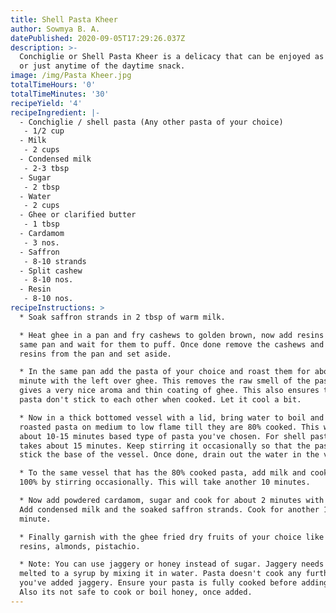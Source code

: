 ```yaml
---
title: Shell Pasta Kheer
author: Sowmya B. A.
datePublished: 2020-09-05T17:29:26.037Z
description: >-
  Conchiglie or Shell Pasta Kheer is a delicacy that can be enjoyed as a dessert
  or just anytime of the daytime snack.
image: /img/Pasta Kheer.jpg
totalTimeHours: '0'
totalTimeMinutes: '30'
recipeYield: '4'
recipeIngredient: |-
  - Conchiglie / shell pasta (Any other pasta of your choice)
   - 1/2 cup
  - Milk
   - 2 cups
  - Condensed milk
   - 2-3 tbsp
  - Sugar
   - 2 tbsp
  - Water
   - 2 cups
  - Ghee or clarified butter
   - 1 tbsp
  - Cardamom
   - 3 nos.
  - Saffron
   - 8-10 strands
  - Split cashew
   - 8-10 nos.
  - Resin
   - 8-10 nos.
recipeInstructions: >
  * Soak saffron strands in 2 tbsp of warm milk.

  * Heat ghee in a pan and fry cashews to golden brown, now add resins to the
  same pan and wait for them to puff. Once done remove the cashews and the
  resins from the pan and set aside.

  * In the same pan add the pasta of your choice and roast them for about a
  minute with the left over ghee. This removes the raw smell of the pasta and
  gives a very nice aroma and thin coating of ghee. This also ensures that the
  pasta don't stick to each other when cooked. Let it cool a bit.

  * Now in a thick bottomed vessel with a lid, bring water to boil and cook the
  roasted pasta on medium to low flame till they are 80% cooked. This will take
  about 10-15 minutes based type of pasta you've chosen. For shell pasta it
  takes about 15 minutes. Keep stirring it occasionally so that the pasta don't
  stick the base of the vessel. Once done, drain out the water in the vessel.

  * To the same vessel that has the 80% cooked pasta, add milk and cook it to
  100% by stirring occasionally. This will take another 10 minutes.

  * Now add powdered cardamom, sugar and cook for about 2 minutes with stirring.
  Add condensed milk and the soaked saffron strands. Cook for another 1 more
  minute.

  * Finally garnish with the ghee fried dry fruits of your choice like cashew,
  resins, almonds, pistachio.

  * Note: You can use jaggery or honey instead of sugar. Jaggery needs to be
  melted to a syrup by mixing it in water. Pasta doesn't cook any further once
  you've added jaggery. Ensure your pasta is fully cooked before adding jaggery.
  Also its not safe to cook or boil honey, once added.  
---
```


